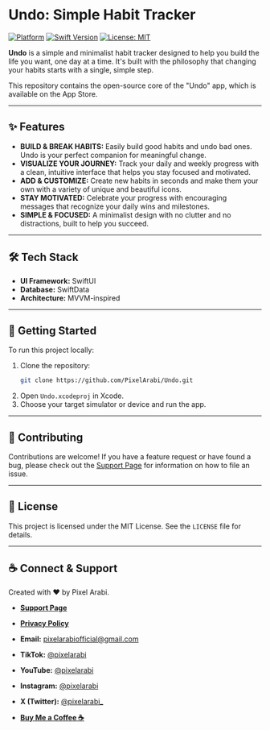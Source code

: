 # Undo: Simple Habit Tracker

[![Platform](https://img.shields.io/badge/platform-iOS-blue.svg)](https://developer.apple.com/ios/)
[![Swift Version](https://img.shields.io/badge/Swift-5.9-orange.svg)](https://swift.org)
[![License: MIT](https://img.shields.io/badge/License-MIT-yellow.svg)](https://opensource.org/licenses/MIT)

**Undo** is a simple and minimalist habit tracker designed to help you build the life you want, one day at a time. It's built with the philosophy that changing your habits starts with a single, simple step.

This repository contains the open-source core of the "Undo" app, which is available on the App Store.

---

## ✨ Features

* **BUILD & BREAK HABITS:** Easily build good habits and undo bad ones. Undo is your perfect companion for meaningful change.
* **VISUALIZE YOUR JOURNEY:** Track your daily and weekly progress with a clean, intuitive interface that helps you stay focused and motivated.
* **ADD & CUSTOMIZE:** Create new habits in seconds and make them your own with a variety of unique and beautiful icons.
* **STAY MOTIVATED:** Celebrate your progress with encouraging messages that recognize your daily wins and milestones.
* **SIMPLE & FOCUSED:** A minimalist design with no clutter and no distractions, built to help you succeed.

---

## 🛠️ Tech Stack

* **UI Framework:** SwiftUI
* **Database:** SwiftData
* **Architecture:** MVVM-inspired

---

## 🚀 Getting Started

To run this project locally:

1.  Clone the repository:
    ```sh
    git clone https://github.com/PixelArabi/Undo.git
    ```
2.  Open `Undo.xcodeproj` in Xcode.
3.  Choose your target simulator or device and run the app.

---

## 🤝 Contributing

Contributions are welcome! If you have a feature request or have found a bug, please check out the [Support Page](./support.md) for information on how to file an issue.

---

## 📄 License

This project is licensed under the MIT License. See the `LICENSE` file for details.

---

## ☕️ Connect & Support

Created with ❤️ by Pixel Arabi.

* **[Support Page](./support.md)**
* **[Privacy Policy](./privacy.md)**
* **Email:** [pixelarabiofficial@gmail.com](mailto:pixelarabiofficial@gmail.com)
* **TikTok:** [@pixelarabi](https://www.tiktok.com/@pixelarabi)
* **YouTube:** [@pixelarabi](https://www.youtube.com/@pixelarabi)
* **Instagram:** [@pixelarabi](https://www.instagram.com/pixelarabi)
* **X (Twitter):** [@pixelarabi_](https://x.com/pixelarabi_)

* **[Buy Me a Coffee ☕️](https://buymeacoffee.com/pixelarabi)**

